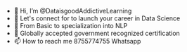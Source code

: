 - 👋 Hi, I’m @DataisgoodAddictiveLearning
- 👀 Let's connect for to launch your career in Data Science
- 🌱 From Basic to specialization into NLP
- 💞️ Globally accepted government recognized certification
- 📫 How to reach me 8755774755 Whatsapp

<!---
DataisgoodAddictiveLearning/DataisgoodAddictiveLearning is a placement hub
This course is recognized by the National Skill Development Corporation , a PPP under the Ministry of Skill Development and Entrepreneurship of the Government of India. You will receive a certificate cobranded by NSDC and Skill India on successful completion.
https://dataisgood.com/data-science/
